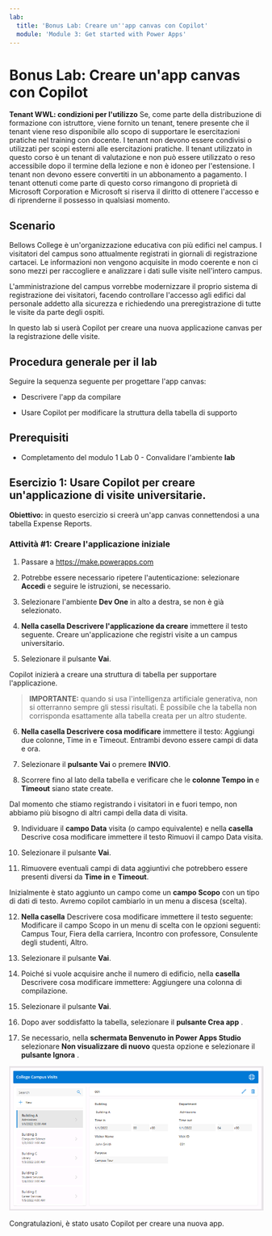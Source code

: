 ```yaml
---
lab:
  title: 'Bonus Lab: Creare un''app canvas con Copilot'
  module: 'Module 3: Get started with Power Apps'
---
```


# Bonus Lab: Creare un'app canvas con Copilot

**Tenant WWL: condizioni per l'utilizzo** Se, come parte della distribuzione di formazione con istruttore, viene fornito un tenant, tenere presente che il tenant viene reso disponibile allo scopo di supportare le esercitazioni pratiche nel training con docente. I tenant non devono essere condivisi o utilizzati per scopi esterni alle esercitazioni pratiche. Il tenant utilizzato in questo corso è un tenant di valutazione e non può essere utilizzato o reso accessibile dopo il termine della lezione e non è idoneo per l'estensione. I tenant non devono essere convertiti in un abbonamento a pagamento. I tenant ottenuti come parte di questo corso rimangono di proprietà di Microsoft Corporation e Microsoft si riserva il diritto di ottenere l'accesso e di riprenderne il possesso in qualsiasi momento. 

## Scenario

Bellows College è un'organizzazione educativa con più edifici nel campus. I visitatori del campus sono attualmente registrati in giornali di registrazione cartacei. Le informazioni non vengono acquisite in modo coerente e non ci sono mezzi per raccogliere e analizzare i dati sulle visite nell'intero campus.

L'amministrazione del campus vorrebbe modernizzare il proprio sistema di registrazione dei visitatori, facendo controllare l'accesso agli edifici dal personale addetto alla sicurezza e richiedendo una preregistrazione di tutte le visite da parte degli ospiti.

In questo lab si userà Copilot per creare una nuova applicazione canvas per la registrazione delle visite. 

## Procedura generale per il lab

Seguire la sequenza seguente per progettare l'app canvas:

- Descrivere l'app da compilare

- Usare Copilot per modificare la struttura della tabella di supporto

 ## Prerequisiti

- Completamento del modulo 1 Lab 0 - Convalidare l'ambiente **lab**

## Esercizio 1: Usare Copilot per creare un'applicazione di visite universitarie.

**Obiettivo:** in questo esercizio si creerà un'app canvas connettendosi a una tabella Expense Reports.

### Attività \#1: Creare l'applicazione iniziale

1. Passare a https://make.powerapps.com

2. Potrebbe essere necessario ripetere l'autenticazione: selezionare **Accedi** e seguire le istruzioni, se necessario.

3. Selezionare l'ambiente **Dev One** in alto a destra, se non è già selezionato.

4. **Nella casella Descrivere l'applicazione da creare** immettere il testo seguente. Creare un'applicazione che registri visite a un campus universitario. 

5. Selezionare il pulsante **Vai**.

Copilot inizierà a creare una struttura di tabella per supportare l'applicazione. 

> **IMPORTANTE:** quando si usa l'intelligenza artificiale generativa, non si otterranno sempre gli stessi risultati. È possibile che la tabella non corrisponda esattamente alla tabella creata per un altro studente. 

6. **Nella casella Descrivere cosa modificare** immettere il testo: Aggiungi due colonne, Time in e Timeout. Entrambi devono essere campi di data e ora.  

7. Selezionare il **pulsante Vai** o premere **INVIO**. 

8. Scorrere fino al lato della tabella e verificare che le **colonne Tempo in** e **Timeout** siano state create. 

Dal momento che stiamo registrando i visitatori in e fuori tempo, non abbiamo più bisogno di altri campi della data di visita. 

9. Individuare il **campo Data** visita (o campo equivalente) e nella **casella** Descrive cosa modificare immettere il testo Rimuovi il campo Data visita. 

10. Selezionare il pulsante **Vai**. 

11. Rimuovere eventuali campi di data aggiuntivi che potrebbero essere presenti diversi da **Time in** e **Timeout**. 

Inizialmente è stato aggiunto un campo come un **campo Scopo** con un tipo di dati di testo. Avremo copilot cambiarlo in un menu a discesa (scelta). 

12. **Nella casella** Descrivere cosa modificare immettere il testo seguente: Modificare il campo Scopo in un menu di scelta con le opzioni seguenti: Campus Tour, Fiera della carriera, Incontro con professore, Consulente degli studenti, Altro. 

13. Selezionare il pulsante **Vai**. 

14. Poiché si vuole acquisire anche il numero di edificio, nella **casella** Descrivere cosa modificare immettere: Aggiungere una colonna di compilazione. 

15. Selezionare il pulsante **Vai**. 

16. Dopo aver soddisfatto la tabella, selezionare il **pulsante Crea app** . 

17. Se necessario, nella **schermata Benvenuto in Power Apps Studio** selezionare **Non visualizzare di nuovo** questa opzione e selezionare il **pulsante Ignora** . 

![](media/bonus-lab-copilot-01.png)

Congratulazioni, è stato usato Copilot per creare una nuova app. 
